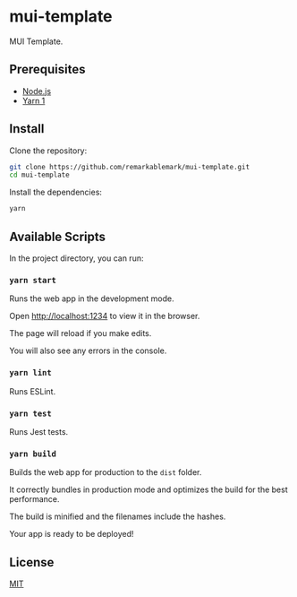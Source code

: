 # mui-template

MUI Template.

## Prerequisites

- [Node.js](https://nodejs.org/en/download/)
- [Yarn 1](https://classic.yarnpkg.com/lang/en/)

## Install

Clone the repository:

```sh
git clone https://github.com/remarkablemark/mui-template.git
cd mui-template
```

Install the dependencies:

```sh
yarn
```

## Available Scripts

In the project directory, you can run:

### `yarn start`

Runs the web app in the development mode.

Open [http://localhost:1234](http://localhost:1234) to view it in the browser.

The page will reload if you make edits.

You will also see any errors in the console.

### `yarn lint`

Runs ESLint.

### `yarn test`

Runs Jest tests.

### `yarn build`

Builds the web app for production to the `dist` folder.

It correctly bundles in production mode and optimizes the build for the best performance.

The build is minified and the filenames include the hashes.

Your app is ready to be deployed!

## License

[MIT](LICENSE)
